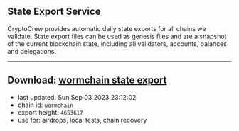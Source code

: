 ## State Export Service
CryptoCrew provides automatic daily state exports for all chains we validate. State export files can be used as genesis files and are a snapshot of the current blockchain state, including all validators, accounts, balances and delegations.

---
**Download: [wormchain state export](https://dl.ccvalidators.com/SERVICE/wormchain/wormchain_export_4653617.json)**
---

- last updated: Sun Sep 03 2023 23:12:02
- chain id: `wormchain`
- export height: `4653617`
- use for: airdrops, local tests, chain recovery
